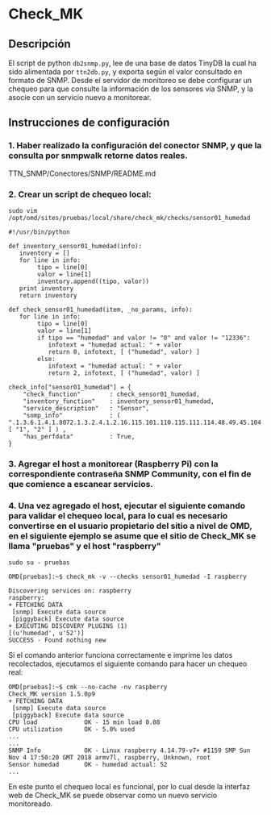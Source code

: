 # Check_MK

## Descripción

El script de python ``db2snmp.py``, lee de una base de datos TinyDB la cual ha sido alimentada por ``ttn2db.py``, y exporta según el valor consultado en formato de SNMP. Desde el servidor de monitoreo se debe configurar un chequeo para que consulte la información de los sensores vía SNMP, y la asocie con un servicio nuevo a monitorear.

## Instrucciones de configuración

### 1. Haber realizado la configuración del conector SNMP, y que la consulta por snmpwalk retorne datos reales.

TTN_SNMP/Conectores/SNMP/README.md


### 2. Crear un script de chequeo local:

```
sudo vim /opt/omd/sites/pruebas/local/share/check_mk/checks/sensor01_humedad
```

```
#!/usr/bin/python

def inventory_sensor01_humedad(info):
   inventory = []
   for line in info:
        tipo = line[0]
        valor = line[1]
        inventory.append((tipo, valor))
   print inventory
   return inventory

def check_sensor01_humedad(item, _no_params, info):
   for line in info:
        tipo = line[0]
        valor = line[1]
        if tipo == "humedad" and valor != "0" and valor != "12336":
           infotext = "humedad actual: " + valor
           return 0, infotext, [ ("humedad", valor) ]
        else:
           infotext = "humedad actual: " + valor
           return 2, infotext, [ ("humedad", valor) ]

check_info["sensor01_humedad"] = {
    "check_function"        : check_sensor01_humedad,
    "inventory_function"    : inventory_sensor01_humedad,
    "service_description"   : "Sensor",
    "snmp_info"             : ( ".1.3.6.1.4.1.8072.1.3.2.4.1.2.16.115.101.110.115.111.114.48.49.45.104.117.109.101.100.97.100", [ "1", "2" ] ) ,
    "has_perfdata"          : True,
}
```

### 3. Agregar el host a monitorear (Raspberry Pi) con la correspondiente contraseña SNMP Community, con el fin de que comience a escanear servicios.

### 4. Una vez agregado el host, ejecutar el siguiente comando para validar el chequeo local, para lo cual es necesario convertirse en el usuario propietario del sitio a nivel de OMD, en el siguiente ejemplo se asume que el sitio de Check_MK se llama "pruebas" y el host "raspberry"

``` 
sudo su - pruebas

OMD[pruebas]:~$ check_mk -v --checks sensor01_humedad -I raspberry

Discovering services on: raspberry
raspberry:
+ FETCHING DATA
 [snmp] Execute data source
 [piggyback] Execute data source
+ EXECUTING DISCOVERY PLUGINS (1)
[(u'humedad', u'52')]
SUCCESS - Found nothing new
```

Si el comando anterior funciona correctamente e imprime los datos recolectados, ejecutamos el siguiente comando para hacer un chequeo real:

```
OMD[pruebas]:~$ cmk --no-cache -nv raspberry
Check_MK version 1.5.0p9
+ FETCHING DATA
 [snmp] Execute data source
 [piggyback] Execute data source
CPU load             OK - 15 min load 0.08
CPU utilization      OK - 5.0% used
...
...
SNMP Info            OK - Linux raspberry 4.14.79-v7+ #1159 SMP Sun Nov 4 17:50:20 GMT 2018 armv7l, raspberry, Unknown, root
Sensor humedad       OK - humedad actual: 52
...

```

En este punto el chequeo local es funcional, por lo cual desde la interfaz web de Check_MK se puede observar como un nuevo servicio monitoreado.
